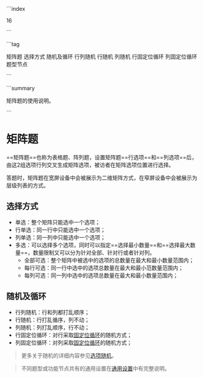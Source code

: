 \```index

16

\```

\```tag

矩阵题 选择方式 随机及循环 行列随机 行随机 列随机 行固定位循环 列固定位循环 题型节点

\```

\```summary

矩阵题的使用说明。

\```

# 矩阵题

==矩阵题==也称为表格题、阵列题，设置矩阵题==行选项==和==列选项==后，由这2组选项行列交叉生成矩阵选项，被访者在矩阵选项位置进行选择。

答题时，矩阵题在宽屏设备中会被展示为二维矩阵方式，在窄屏设备中会被展示为层级列表的方式。

## 选择方式

+ 单选：整个矩阵只能选中一个选项；
+ 行单选：同一行中只能选中一个选项；
+ 列单选：同一列中只能选中一个选项；
+ 多选：可以选择多个选项，同时可以指定==选择最小数量==和==选择最大数量==，数量限制又可以分为针对全部、针对行或者针对列。
    + 全部可选：整个矩阵中被选中的选项的总数量在最大和最小数量范围内；
    + 每行可选：同一行中选中的选项总数量在最大和最小范数量范围内；
    + 每列可选：同一列中选中的选项总数量在最大和最小数量范围内；

## 随机及循环

+ 行列随机：行和列都打乱顺序；
+ 行随机：行打乱循序，列不动；
+ 列随机：列打乱顺序，行不动；
+ 行固定位循环：对行采取[固定位循环](../../11nodeSettings/05questionGeneralSetting/05randomOption.md#固定位循环)的随机方式；
+ 列固定位循环：对列采取[固定位循环](../../11nodeSettings/05questionGeneralSetting/05randomOption.md#固定位循环)的随机方式；

> 更多关于随机的详细内容参见[选项随机](../../11nodeSettings/05questionGeneralSetting/05randomOption.md)。

> 不同题型或功能节点共有的通用设置在[通用设置](../../11nodeSettings/concept.md)中有完整说明。

